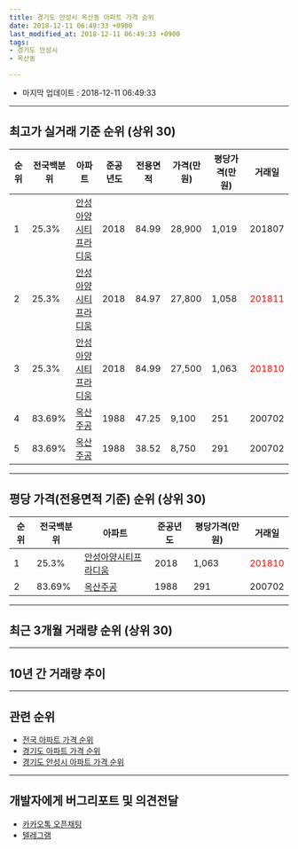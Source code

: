 ```yaml
---
title: 경기도 안성시 옥산동 아파트 가격 순위
date: 2018-12-11 06:49:33 +0900
last_modified_at: 2018-12-11 06:49:33 +0900
tags:
- 경기도 안성시
- 옥산동

---
```


* 마지막 업데이트 : 2018-12-11 06:49:33

---

## 최고가 실거래 기준 순위 (상위 30)


|순위|전국백분위|아파트|준공년도|전용면적|가격(만원)|평당가격(만원)|거래일|
|---|---|---|---|---|---|---|---|
|1|25.3%|[안성아양시티프라디움](https://search.naver.com/search.naver?query=%EA%B2%BD%EA%B8%B0%EB%8F%84+%EC%95%88%EC%84%B1%EC%8B%9C+%EC%98%A5%EC%82%B0%EB%8F%99+%EC%95%88%EC%84%B1%EC%95%84%EC%96%91%EC%8B%9C%ED%8B%B0%ED%94%84%EB%9D%BC%EB%94%94%EC%9B%80)|2018|84.99|28,900|1,019|201807|
|2|25.3%|[안성아양시티프라디움](https://search.naver.com/search.naver?query=%EA%B2%BD%EA%B8%B0%EB%8F%84+%EC%95%88%EC%84%B1%EC%8B%9C+%EC%98%A5%EC%82%B0%EB%8F%99+%EC%95%88%EC%84%B1%EC%95%84%EC%96%91%EC%8B%9C%ED%8B%B0%ED%94%84%EB%9D%BC%EB%94%94%EC%9B%80)|2018|84.97|27,800|1,058|<span style="color:red">201811</span>|
|3|25.3%|[안성아양시티프라디움](https://search.naver.com/search.naver?query=%EA%B2%BD%EA%B8%B0%EB%8F%84+%EC%95%88%EC%84%B1%EC%8B%9C+%EC%98%A5%EC%82%B0%EB%8F%99+%EC%95%88%EC%84%B1%EC%95%84%EC%96%91%EC%8B%9C%ED%8B%B0%ED%94%84%EB%9D%BC%EB%94%94%EC%9B%80)|2018|84.99|27,500|1,063|<span style="color:red">201810</span>|
|4|83.69%|[옥산주공](https://search.naver.com/search.naver?query=%EA%B2%BD%EA%B8%B0%EB%8F%84+%EC%95%88%EC%84%B1%EC%8B%9C+%EC%98%A5%EC%82%B0%EB%8F%99+%EC%98%A5%EC%82%B0%EC%A3%BC%EA%B3%B5)|1988|47.25|9,100|251|200702|
|5|83.69%|[옥산주공](https://search.naver.com/search.naver?query=%EA%B2%BD%EA%B8%B0%EB%8F%84+%EC%95%88%EC%84%B1%EC%8B%9C+%EC%98%A5%EC%82%B0%EB%8F%99+%EC%98%A5%EC%82%B0%EC%A3%BC%EA%B3%B5)|1988|38.52|8,750|291|200702|


---

## 평당 가격(전용면적 기준) 순위 (상위 30)


|순위|전국백분위|아파트|준공년도|평당가격(만원)|거래일|
|---|---|---|---|---|---|
|1|25.3%|[안성아양시티프라디움](https://search.naver.com/search.naver?query=%EA%B2%BD%EA%B8%B0%EB%8F%84+%EC%95%88%EC%84%B1%EC%8B%9C+%EC%98%A5%EC%82%B0%EB%8F%99+%EC%95%88%EC%84%B1%EC%95%84%EC%96%91%EC%8B%9C%ED%8B%B0%ED%94%84%EB%9D%BC%EB%94%94%EC%9B%80)|2018|1,063|<span style="color:red">201810</span>|
|2|83.69%|[옥산주공](https://search.naver.com/search.naver?query=%EA%B2%BD%EA%B8%B0%EB%8F%84+%EC%95%88%EC%84%B1%EC%8B%9C+%EC%98%A5%EC%82%B0%EB%8F%99+%EC%98%A5%EC%82%B0%EC%A3%BC%EA%B3%B5)|1988|291|200702|


---

## 최근 3개월 거래량 순위 (상위 30)


<div style="width:100%;">
    <canvas id="deal_count_ranking" height="250"></canvas>
</div>


<script>
new Chart(document.getElementById("deal_count_ranking"), {
    type: 'horizontalBar',
    data: {
        labels: ['안성아양시티프라디움', '옥산주공'],
        datasets: [{
            label: '실거래 수',
            data: [5, 3],
            borderColor: "rgba(255, 0, 128, 1)",
            backgroundColor: "rgba(255, 0, 128, 0.5)",
            fill: false,
        }]
    },
    options: {
        responsive: true,
        title: {
            display: true,
            text: '최근 3개월 거래량 순위'
        },
        tooltips: {
            mode: 'index',
            intersect: false,
            callbacks: {
                title: function(tooltipItems, data) {
                    return "실거래 수:";
                },
                label: function(tooltipItem, data) {
                    return data.labels[tooltipItem.index] + ": " + tooltipItem.xLabel;
                }
            }
        },
        hover: {
            mode: 'nearest',
            intersect: true
        },
        scales: {
            xAxes: [{
                display: true,
                scaleLabel: {
                    display: true,
                    labelString: '실거래 수'
                },
                ticks: {
                    suggestedMin: 0,
                }
            }],
            yAxes: [{
                display: true,
                ticks: {
                    autoSkip: false,
                    callback: function(value, index, values) {
                        if (value.length > 15)
                            return value.substr(0, 13) + "...";
                        else
                            return value;
                    }
                },
                scaleLabel: {
                    display: false,
                }
            }]
        }
    }
});

</script>


---

## 10년 간 거래량 추이


<div style="width:100%;">
    <canvas id="deal_progress" height="250"></canvas>
</div>

<script>
new Chart(document.getElementById("deal_progress"), {
    type: 'line',
    data: {
        labels: ['200812','200901','200902','200903','200904','200905','200906','200907','200908','200909','200910','200911','200912','201001','201002','201003','201004','201005','201006','201007','201008','201009','201010','201011','201012','201101','201102','201103','201104','201105','201106','201107','201108','201109','201110','201111','201112','201201','201202','201203','201204','201205','201206','201207','201208','201209','201210','201211','201212','201301','201302','201303','201304','201305','201306','201307','201308','201309','201310','201311','201312','201401','201402','201403','201404','201405','201406','201407','201408','201409','201410','201411','201412','201501','201502','201503','201504','201505','201506','201507','201508','201509','201510','201511','201512','201601','201602','201603','201604','201605','201606','201607','201608','201609','201610','201611','201612','201701','201702','201703','201704','201705','201706','201707','201708','201709','201710','201711','201712','201801','201802','201803','201804','201805','201806','201807','201808','201809','201810','201811','201812'],
        datasets: [{
            label: '실거래 수',
            pointRadius: 1,
            data: [1, 0, 1, 1, 2, 1, 1, 2, 0, 6, 2, 2, 2, 0, 1, 1, 2, 2, 0, 0, 0, 0, 1, 2, 3, 0, 4, 1, 2, 1, 1, 3, 3, 2, 3, 1, 2, 1, 3, 4, 3, 4, 1, 1, 3, 5, 3, 3, 1, 1, 0, 1, 2, 1, 2, 1, 3, 1, 3, 3, 2, 3, 5, 1, 1, 2, 2, 0, 4, 0, 4, 4, 1, 4, 2, 6, 6, 4, 2, 5, 1, 2, 5, 0, 2, 4, 2, 1, 5, 1, 0, 2, 0, 2, 1, 3, 3, 0, 0, 1, 2, 1, 4, 1, 9, 3, 2, 1, 1, 2, 0, 2, 2, 2, 0, 3, 4, 0, 4, 4, 0],
            borderColor: "rgba(255, 201, 14, 1)",
            backgroundColor: "rgba(255, 201, 14, 0.5)",
            fill: true,
        }]
    },
    options: {
        responsive: true,
        title: {
            display: true,
            text: '10년간 거래량 추이'
        },
        tooltips: {
            mode: 'index',
            intersect: false,
        },
        hover: {
            mode: 'nearest',
            intersect: true
        },
        scales: {
            xAxes: [{
                display: true,
                scaleLabel: {
                    display: true,
                    labelString: '년/월'
                }
            }],
            yAxes: [{
                display: true,
                ticks: {
                    suggestedMin: 0,
                },
                scaleLabel: {
                    display: true,
                    labelString: '실거래 수'
                }
            }]
        }
    }
});

</script>


---

## 관련 순위

- [전국 아파트 가격 순위](https://inasie.github.io/apt-ranking/전국)
- [경기도 아파트 가격 순위](https://inasie.github.io/apt-ranking/경기도)
- [경기도 안성시 아파트 가격 순위](https://inasie.github.io/apt-ranking/경기도-안성시)


---

## 개발자에게 버그리포트 및 의견전달

- [카카오톡 오픈채팅](https://open.kakao.com/o/gLJUAP4)
- [텔레그램](https://t.me/inasie)


